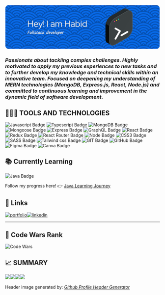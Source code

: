 ![Header](./github-header-image.png)

### _Passionate about tackling complex challenges. Highly motivated to apply my previous experiences to new tasks and to further develop my knowledge and technical skills within an innovative team. Focused on deepening my understanding of MERN technologies (MongoDB, Express.js, React, Node.js) and committed to continuous learning and improvement in the dynamic field of software development._

## 👨🏻‍💻 TOOLS AND TECHNOLOGIES

<p><img alt="Javascript Badge"  src="https://img.shields.io/badge/JavaScript-F7DF1E.svg?style=for-the-badge&logo=JavaScript&logoColor=black" style="display: inline;"/>
<img alt="Typescript Badge"  src="https://img.shields.io/badge/TypeScript-3178C6?style=for-the-badge&logo=JavaScript&logoColor=white" style="display: inline;"/>
<img alt="MongoDB Badge"  src="https://img.shields.io/badge/MongoDB-47A248.svg?style=for-the-badge&logo=MongoDB&logoColor=white" style="display: inline;"/>
<img alt="Mongoose Badge"  src="https://img.shields.io/badge/Mongoose-880000.svg?style=for-the-badge&logo=Mongoose&logoColor=white" style="display: inline;"/>
<img alt="Express Badge"  src="https://img.shields.io/badge/Express-000000.svg?style=for-the-badge&logo=Express&logoColor=white" style="display: inline;"/>
<img alt="GraphQL Badge"  src="https://img.shields.io/badge/GraphQL-E10098.svg?style=for-the-badge&logo=GraphQL&logoColor=white" style="display: inline;"/>
<img alt="React Badge"  src="https://img.shields.io/badge/React-61DAFB.svg?style=for-the-badge&logo=React&logoColor=black" style="display: inline;"/>
<img alt="Redux Badge"  src="https://img.shields.io/badge/Redux-764ABC.svg?style=for-the-badge&logo=Redux&logoColor=white" style="display: inline;"/>
<img alt="React Router Badge" src="https://img.shields.io/badge/React%20Router-CA4245.svg?style=for-the-badge&logo=React-Router&logoColor=white" style="display: inline;"/>
<img alt="Node Badge"  src="https://img.shields.io/badge/Node.js-5FA04E.svg?style=for-the-badge&logo=nodedotjs&logoColor=white" style="display: inline;"/>
<img alt="CSS3 Badge"  src="https://img.shields.io/badge/CSS3-1572B6.svg?style=for-the-badge&logo=CSS3&logoColor=white" style="display: inline;"/>
<img alt="SASS Badge"  src="https://img.shields.io/badge/Sass-CC6699.svg?style=for-the-badge&logo=Sass&logoColor=white" style="display: inline;"/>
<img alt="Tailwind css Badge"  src="https://img.shields.io/badge/Tailwind%20CSS-06B6D4.svg?style=for-the-badge&logo=Tailwind-CSS&logoColor=white" style="display: inline;"/>
<img alt="GIT Badge"  src="https://img.shields.io/badge/Git-F05032.svg?style=for-the-badge&logo=Git&logoColor=white" style="display: inline;"/>
<img alt="GitHub Badge"  src="https://img.shields.io/badge/GitHub-181717.svg?style=for-the-badge&logo=GitHub&logoColor=white" style="display: inline;"/>
<img alt="Figma Badge"  src="https://img.shields.io/badge/Figma-F24E1E.svg?style=for-the-badge&logo=Figma&logoColor=white" style="display: inline;"/>
<img alt="Canva Badge"  src="https://img.shields.io/badge/Canva-00C4CC.svg?style=for-the-badge&logo=Canva&logoColor=white" style="display: inline;"/></p>

##  📚 Currently Learning
<p><img alt="Java Badge"  src="https://img.shields.io/badge/Java-ED8B00.svg?style=for-the-badge&logo=openjdk&logoColor=white" style="display: inline;"/></p>

Follow my progress here! 👉 [Java Learning Journey](https://github.com/habidbesp/java-learning-journey)

## 🔗 Links

[![portfolio](https://img.shields.io/badge/my_portfolio-000?style=for-the-badge&logo=ko-fi&logoColor=white)](https://habid-badillo.vercel.app/)[![linkedin](https://img.shields.io/badge/linkedin-0A66C2?style=for-the-badge&logo=linkedin&logoColor=white)](https://www.linkedin.com/in/habidbadillo/)

---

## 🥷 Code Wars Rank
<img alt="Code Wars" src="https://www.codewars.com/users/Habid_Es01/badges/large/" style="display: inline;">

## 📈 SUMMARY

<!-- ![](http://github-profile-summary-cards.vercel.app/api/cards/profile-details?username=habidbesp&theme=dark) -->

![](http://github-profile-summary-cards.vercel.app/api/cards/repos-per-language?username=habidbesp&theme=dark)![](http://github-profile-summary-cards.vercel.app/api/cards/most-commit-language?username=habidbesp&theme=dark)![](http://github-profile-summary-cards.vercel.app/api/cards/stats?username=habidbesp&theme=dark)![](http://github-profile-summary-cards.vercel.app/api/cards/productive-time?username=habidbesp&theme=dark&utcOffset=8)

Header image generated by: _[Github
Profile Header Generator](https://leviarista.github.io/github-profile-header-generator/)_
